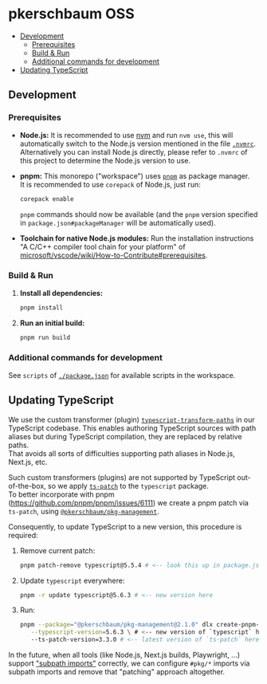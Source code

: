 # pkerschbaum OSS <!-- omit in toc -->

- [Development](#development)
  - [Prerequisites](#prerequisites)
  - [Build \& Run](#build--run)
  - [Additional commands for development](#additional-commands-for-development)
- [Updating TypeScript](#updating-typescript)

## Development

### Prerequisites

- **Node.js:** It is recommended to use [nvm](https://github.com/nvm-sh/nvm) and run `nvm use`, this will automatically switch to the Node.js version mentioned in the file [`.nvmrc`](./.nvmrc).  
   Alternatively you can install Node.js directly, please refer to `.nvmrc` of this project to determine the Node.js version to use.
- **pnpm:** This monorepo ("workspace") uses [`pnpm`](https://pnpm.io/) as package manager.  
  It is recommended to use `corepack` of Node.js, just run:

  ```sh
  corepack enable
  ```

  `pnpm` commands should now be available (and the `pnpm` version specified in `package.json#packageManager` will be automatically used).

- **Toolchain for native Node.js modules:** Run the installation instructions "A C/C++ compiler tool chain for your platform" of [microsoft/vscode/wiki/How-to-Contribute#prerequisites](https://github.com/microsoft/vscode/wiki/How-to-Contribute#prerequisites).

### Build & Run

1. **Install all dependencies:**

   ```sh
   pnpm install
   ```

1. **Run an initial build:**

   ```sh
   pnpm run build
   ```

### Additional commands for development

See `scripts` of [`./package.json`](./package.json) for available scripts in the workspace.

## Updating TypeScript

We use the custom transformer (plugin) [`typescript-transform-paths`](https://github.com/LeDDGroup/typescript-transform-paths) in our TypeScript codebase. This enables authoring TypeScript sources with path aliases but during TypeScript compilation, they are replaced by relative paths.  
That avoids all sorts of difficulties supporting path aliases in Node.js, Next.js, etc.

Such custom transformers (plugins) are not supported by TypeScript out-of-the-box, so we apply [`ts-patch`](https://github.com/nonara/ts-patch) to the `typescript` package.  
To better incorporate with pnpm (<https://github.com/pnpm/pnpm/issues/6111>) we create a pnpm patch via `ts-patch`, using [`@pkerschbaum/pkg-management`](https://www.npmjs.com/package/@pkerschbaum/pkg-management).

Consequently, to update TypeScript to a new version, this procedure is required:

1. Remove current patch:

   ```bash
   pnpm patch-remove typescript@5.5.4 # <-- look this up in package.json#pnpm.patchedDependencies
   ```

1. Update `typescript` everywhere:

   ```bash
   pnpm -r update typescript@5.6.3 # <-- new version here
   ```

1. Run:

   ```bash
   pnpm --package="@pkerschbaum/pkg-management@2.1.0" dlx create-pnpm-patch-via-ts-patch \
      --typescript-version=5.6.3 \ # <-- new version of `typescript` here
      --ts-patch-version=3.3.0 # <-- latest version of `ts-patch` here
   ```

In the future, when all tools (like Node.js, Next.js builds, Playwright, ...) support ["subpath imports"](https://nodejs.org/api/packages.html#subpath-imports) correctly, we can configure `#pkg/*` imports via subpath imports and remove that "patching" approach altogether.
